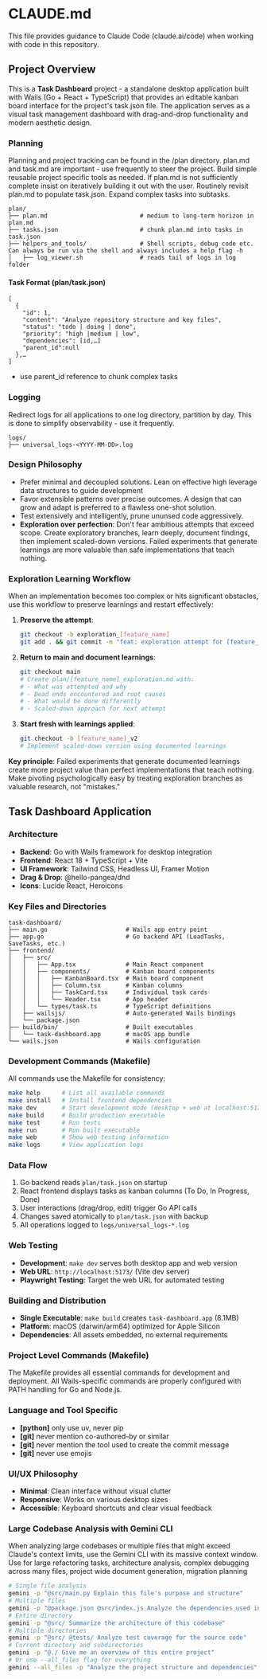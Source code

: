 # CLAUDE.md

This file provides guidance to Claude Code (claude.ai/code) when working with code in this repository.

## Project Overview

This is a **Task Dashboard** project - a standalone desktop application built with Wails (Go + React + TypeScript) that provides an editable kanban board interface for the project's task.json file. The application serves as a visual task management dashboard with drag-and-drop functionality and modern aesthetic design.

### Planning
Planning and project tracking can be found in the /plan directory. plan.md and task.md are important - use frequently to steer the project. Build simple reusable project specific tools as needed. If plan.md is not sufficiently complete insist on iteratively building it out with the user. Routinely revisit plan.md to populate task.json. Expand complex tasks into subtasks.
```
plan/
├── plan.md                          # medium to long-term horizon in plan.md
├── tasks.json                       # chunk plan.md into tasks in task.json
├── helpers_and_tools/               # Shell scripts, debug code etc. Can always be run via the shell and always includes a help flag -h
│   ├── log_viewer.sh                # reads tail of logs in log folder
```

#### Task Format (plan/task.json)
```
[
  {
    "id": 1,
    "content": "Analyze repository structure and key files",
    "status": "todo | doing | done",
    "priority": "high |medium | low",
    "dependencies": [id,…]
    "parent_id":null
  },…
]
```
 - use parent_id reference to chunk complex tasks

### Logging
Redirect logs for all applications to one log directory, partition by day. This is done to simplify observability - use it frequently.
```
logs/
├── universal_logs-<YYYY-MM-DD>.log
```

### Design Philosophy
- Prefer minimal and decoupled solutions. Lean on effective high leverage data structures to guide development
- Favor extensible patterns over precise outcomes. A design that can grow and adapt is preferred to a flawless one-shot solution.
- Test extensively and intelligently, prune ununsed code aggressively.
- **Exploration over perfection**: Don't fear ambitious attempts that exceed scope. Create exploratory branches, learn deeply, document findings, then implement scaled-down versions. Failed experiments that generate learnings are more valuable than safe implementations that teach nothing.

### Exploration Learning Workflow
When an implementation becomes too complex or hits significant obstacles, use this workflow to preserve learnings and restart effectively:

1. **Preserve the attempt**: 
   ```bash
   git checkout -b exploration_[feature_name]
   git add . && git commit -m "feat: exploration attempt for [feature_name] - preserve learnings"
   ```

2. **Return to main and document learnings**:
   ```bash
   git checkout main
   # Create plan/[feature_name]_exploration.md with:
   # - What was attempted and why
   # - Dead ends encountered and root causes  
   # - What would be done differently
   # - Scaled-down approach for next attempt
   ```

3. **Start fresh with learnings applied**:
   ```bash
   git checkout -b [feature_name]_v2
   # Implement scaled-down version using documented learnings
   ```

**Key principle**: Failed experiments that generate documented learnings create more project value than perfect implementations that teach nothing. Make pivoting psychologically easy by treating exploration branches as valuable research, not "mistakes."


## Task Dashboard Application

### Architecture
- **Backend**: Go with Wails framework for desktop integration
- **Frontend**: React 18 + TypeScript + Vite
- **UI Framework**: Tailwind CSS, Headless UI, Framer Motion
- **Drag & Drop**: @hello-pangea/dnd
- **Icons**: Lucide React, Heroicons

### Key Files and Directories
```
task-dashboard/
├── main.go                      # Wails app entry point
├── app.go                       # Go backend API (LoadTasks, SaveTasks, etc.)
├── frontend/
│   ├── src/
│   │   ├── App.tsx              # Main React component
│   │   ├── components/          # Kanban board components
│   │   │   ├── KanbanBoard.tsx  # Main board component
│   │   │   ├── Column.tsx       # Kanban columns
│   │   │   ├── TaskCard.tsx     # Individual task cards
│   │   │   └── Header.tsx       # App header
│   │   └── types/task.ts        # TypeScript definitions
│   ├── wailsjs/                 # Auto-generated Wails bindings
│   └── package.json
├── build/bin/                   # Built executables
│   └── task-dashboard.app       # macOS app bundle
└── wails.json                   # Wails configuration
```

### Development Commands (Makefile)
All commands use the Makefile for consistency:

```bash
make help      # List all available commands
make install   # Install frontend dependencies
make dev       # Start development mode (desktop + web at localhost:5173)
make build     # Build production executable
make test      # Run tests
make run       # Run built executable
make web       # Show web testing information
make logs      # View application logs
```

### Data Flow
1. Go backend reads `plan/task.json` on startup
2. React frontend displays tasks as kanban columns (To Do, In Progress, Done)
3. User interactions (drag/drop, edit) trigger Go API calls
4. Changes saved atomically to `plan/task.json` with backup
5. All operations logged to `logs/universal_logs-*.log`

### Web Testing
- **Development**: `make dev` serves both desktop app and web version
- **Web URL**: `http://localhost:5173/` (Vite dev server)
- **Playwright Testing**: Target the web URL for automated testing

### Building and Distribution
- **Single Executable**: `make build` creates `task-dashboard.app` (8.1MB)
- **Platform**: macOS (darwin/arm64) optimized for Apple Silicon
- **Dependencies**: All assets embedded, no external requirements

### Project Level Commands (Makefile)
The Makefile provides all essential commands for development and deployment. All Wails-specific commands are properly configured with PATH handling for Go and Node.js.

### Language and Tool Specific
- **[python]** only use uv, never pip
- **[git]** never mention co-authored-by or similar
- **[git]** never mention the tool used to create the commit message
- **[git]** never use emojis

### UI/UX Philosophy
- **Minimal**: Clean interface without visual clutter
- **Responsive**: Works on various desktop sizes
- **Accessible**: Keyboard shortcuts and clear visual feedback

### Large Codebase Analysis with Gemini CLI

When analyzing large codebases or multiple files that might exceed Claude's context limits, use the Gemini CLI with its massive context window. Use for large refactoring tasks, architecture analysis, complex debugging across many files, project wide document generation, migration planning

```bash
# Single file analysis
gemini -p "@src/main.py Explain this file's purpose and structure"
# Multiple files
gemini -p "@package.json @src/index.js Analyze the dependencies used in the code"
# Entire directory
gemini -p "@src/ Summarize the architecture of this codebase"
# Multiple directories
gemini -p "@src/ @tests/ Analyze test coverage for the source code"
# Current directory and subdirectories
gemini -p "@./ Give me an overview of this entire project"
# Or use --all_files flag for everything
gemini --all_files -p "Analyze the project structure and dependencies"
```
